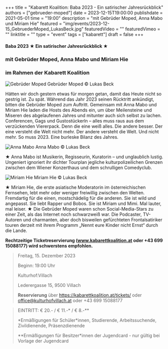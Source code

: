 +++
title = "Kabarett Koalition: Baba 2023 - Ein satirischer Jahresrückblick"
authors = ["gebrueder-moped"]
date = 2023-12-15T19:00:00
publishdate = 2021-05-01
time = "19:00"
description = "mit Gebrüder Moped, Anna Mabo und Miriam Hie"
featured = "img/events/2023-12-15_GebruederMoped_LukasBeck.jpg"
featuredVideo = ""
featuredVimeo = ""
linktitle = ""
type = "event"
tags = ["kabarett"]
draft = false
+++

#### Baba 2023 ★ Ein satirischer Jahresrückblick ★
### mit Gebrüder Moped, Anna Mabo und Miriam Hie
### im Rahmen der Kabarett Koalition

![Gebrüder Moped](/img/events/2023-12-15_GebruederMoped_c_LukasBeck.jpg)
Gebrüder Moped © Lukas Beck

Hätten wir doch gestern etwas für morgen getan, damit das Heute nicht so gestrig ist. Zu spät. Während das Jahr 2023 seinen Rücktritt ankündigt, bitten die Gebrüder Moped zum Auftritt. Gemeinsam mit Anna Mabo und Miriam Hie laden die Hosts des Abends ein, um über Meilensteine und Miseren des abgelaufenen Jahres und mitunter auch sich selbst zu lachen.
Conferencen, Gags und Gustostückerln – alles muss raus aus dem verzückenden Viererpack. Denn die eine weiß alles. Die andere besser. Der eine versteht die Welt nicht mehr. Der andere versteht die Welt. Und nicht mehr. So muss 2023. Eine burleske Bilanz des Jahres.

![Anna Mabo](/img/events/2023-12-15_AnnaMabo_c_LukasBeck.jpg)
Anna Mabo © Lukas Beck

★ Anna Mabo ist Musikerin, Regisseurin, Kuratorin – und unglaublich lustig. Ungeniert ignoriert ihr dichter Tourplan jegliche kulturpolizeilichen Grenzen zwischen dem Wiener Konzerthaus und dem schrulligen Comedyclub.

![Miriam Hie](/img/events/2023-12-15_MiriamHie_c_LukasBeck.jpg)
Miriam Hie © Lukas Beck

★ Miriam Hie, die erste asiatische Moderatorin im österreichischen Fernsehen, lebt mehr oder weniger freiwillig zwischen den Welten. Fremdartig für die einen, mostschädelig für die anderen. Sie ist wild und angepasst. Sie liebt Rapper und Bobos. Sie ist Miriam und Mimi. Mal lauter, mal leiser.
★ Die Gebrüder Moped waren schon Social-Media-Stars zu einer Zeit, als das Internet noch schwarzweiß war. Die Podcaster, TV-Autoren und charmanten, aber doch bisweilen gefürchteten Frontalsatiriker touren derzeit mit ihrem Programm „Nennt eure Kinder nicht Ernst“ durch die Lande.

**Rechtzeitige Ticketreservierung (www.kabarettkoalition.at oder +43 699 15088177) wird schwerstens empfohlen.** 


>Freitag, 15. Dezember 2023
>
>Beginn: 19:00 Uhr
>
>Kulturhof:Villach
>
>Lederergasse 15, 9500 Villach
>
>**Reservierung** über https://kabarettkoalition.at/tickets/ oder office@kulturhofvillach.at oder +43 699 15088177


> EINTRITT: € 20.- / € 11.-\* / € 8.-\*\*
> 
> \*Ermäßigungen für Schüler\*innen, Studierende, Arbeitssuchende, Zivildienende, Präsenzdienende
> 
> \*\*Ermäßigungen für Besitzer\*innen der Jugendcard - nur gültig bei Vorlage der Jugendcard
